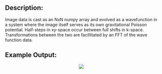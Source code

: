 ## Description:
Image data is cast as an NxN numpy array and evolved as a wavefunction in a system where the image itself serves as its own gravitational Poisson potential. Half-steps in xy-space occur between full shifts in k-space. Transformations between the two are facillitated by an FFT of the wave function data. 


## Example Output:
<p align="center">
  <img src="https://github.com/rp-mullen/quantum-image-evolver/blob/main/main.gif"/>
</p>

